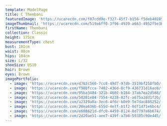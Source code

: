 ```yaml
---
template: ModelPage
title: C Thembani
featuredImage: 'https://ucarecdn.com/f07cdd9e-f327-45f7-b156-f5deb40285be/'
imageThumbnail: 'https://ucarecdn.com/519a6ff8-3f96-4939-a663-4952f5e3ba47/'
firstName: Thembani
collection: Classic
height: 175cm
measurementType: chest
bust: 101cm
waist: 88cm
hips: 104cm
size: L/32
shoeSize: US10
hair: Brown
eyes: Brown
imagePortfolio:
  - image: 'https://ucarecdn.com/d702c560-7cc8-49d7-97db-3519bf258fb0/'
  - image: 'https://ucarecdn.com/f980fcca-7402-436d-8cf9-436731d16ac8/'
  - image: 'https://ucarecdn.com/95ba3484-321b-4602-b184-37ab7ea2d568/'
  - image: 'https://ucarecdn.com/50281e84-7554-4238-82fc-a675a2dd1f2b/'
  - image: 'https://ucarecdn.com/a2329a0a-3ec6-4f6c-b0e9-5e7dac885252/'
  - image: 'https://ucarecdn.com/28ea636b-655d-4e7f-b1f2-0df1d71e6bc4/'
  - image: 'https://ucarecdn.com/e608621d-dfc0-4459-8124-8d7797a6b674/'
  - image: 'https://ucarecdn.com/2d29ae51-aee7-439f-a7b8-59385c90e445/'
---
```


